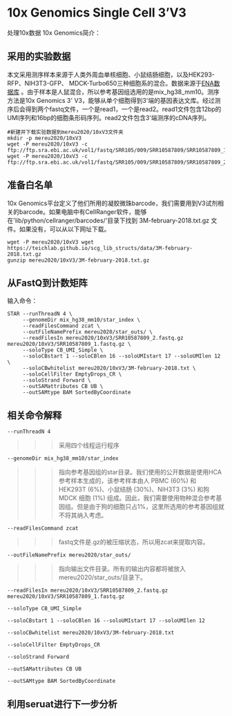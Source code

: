 # 10x Genomics Single Cell 3’V3
处理10x数据
10x Genomics简介：

## 采用的实验数据
本文采用测序样本来源于人类外周血单核细胞、小鼠结肠细胞，以及HEK293-RFP、NIH3T3-GFP、 MDCK-Turbo650三种细胞系的混合。数据来源于[ENA数据库](https://www.ebi.ac.uk/ena/browser/view/PRJNA593571?show=reads) 。由于样本是人鼠混合，所以参考基因组选用的是mix_hg38_mm10。测序方法是10x Genomics 3' V3，能够从单个细胞得到3'端的基因表达文库。经过测序后会得到两个fastq文件，一个是read1，一个是read2。read1文件包含12bp的UMI序列和16bp的细胞条形码序列。read2文件包含3'端测序的cDNA序列。

 ```
#新建并下载实验数据到mereu2020/10xV3文件夹
mkdir -p mereu2020/10xV3
wget -P mereu2020/10xV3 -c ftp://ftp.sra.ebi.ac.uk/vol1/fastq/SRR105/009/SRR10587809/SRR10587809_1.fastq.gz
wget -P mereu2020/10xV3 -c ftp://ftp.sra.ebi.ac.uk/vol1/fastq/SRR105/009/SRR10587809/SRR10587809_2.fastq.gz

 ```

## 准备白名单
10x Genomics平台定义了他们所用的凝胶微珠barcode，我们需要用到V3试剂相关的barcode。如果电脑中有CellRanger软件，能够在'lib/python/cellranger/barcodes/'目录下找到 3M-february-2018.txt.gz 文件。如果没有，可以从以下网址下载。
```
wget -P mereu2020/10xV3 wget https://teichlab.github.io/scg_lib_structs/data/3M-february-2018.txt.gz
gunzip mereu2020/10xV3/3M-february-2018.txt.gz
```

## 从FastQ到计数矩阵
输入命令：
```
STAR --runThreadN 4 \
     --genomeDir mix_hg38_mm10/star_index \
     --readFilesCommand zcat \
     --outFileNamePrefix mereu2020/star_outs/ \
     --readFilesIn mereu2020/10xV3/SRR10587809_2.fastq.gz mereu2020/10xV3/SRR10587809_1.fastq.gz \
     --soloType CB_UMI_Simple \
     --soloCBstart 1 --soloCBlen 16 --soloUMIstart 17 --soloUMIlen 12 \
     --soloCBwhitelist mereu2020/10xV3/3M-february-2018.txt \
     --soloCellFilter EmptyDrops_CR \
     --soloStrand Forward \
     --outSAMattributes CB UB \
     --outSAMtype BAM SortedByCoordinate
```

## 相关命令解释
`--runThreadN 4`
>>> 采用四个线程运行程序

`--genomeDir mix_hg38_mm10/star_index`
>>> 指向参考基因组的star目录。我们使用的公开数据是使用HCA参考样本生成的，该参考样本由人 PBMC (60%) 和 HEK293T (6%)、小鼠结肠 (30%)、NIH3T3 (3%) 和狗 MDCK 细胞 (1%) 组成。因此，我们需要使用物种混合参考基因组。但是由于狗的细胞只占1%，这里所选用的参考基因组就不将其纳入考虑。

`--readFilesCommand zcat`
>>> fastq文件是.gz的被压缩状态，所以用zcat来提取内容。

`--outFileNamePrefix mereu2020/star_outs/`
>>> 指向输出文件目录。所有的输出内容都将被放入mereu2020/star_outs/目录下。

`--readFilesIn mereu2020/10xV3/SRR10587809_2.fastq.gz mereu2020/10xV3/SRR10587809_1.fastq.gz`


`--soloType CB_UMI_Simple`

`--soloCBstart 1 --soloCBlen 16 --soloUMIstart 17 --soloUMIlen 12`

`--soloCBwhitelist mereu2020/10xV3/3M-february-2018.txt`

`--soloCellFilter EmptyDrops_CR`

`--soloStrand Forward`

`--outSAMattributes CB UB`

`--outSAMtype BAM SortedByCoordinate`









## 利用seruat进行下一步分析

